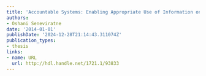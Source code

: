 ```yaml
---
title: 'Accountable Systems: Enabling Appropriate Use of Information on the Web'
authors:
- Oshani Seneviratne
date: '2014-01-01'
publishDate: '2024-12-28T21:14:43.311074Z'
publication_types:
- thesis
links:
- name: URL
  url: http://hdl.handle.net/1721.1/93833
---
```

